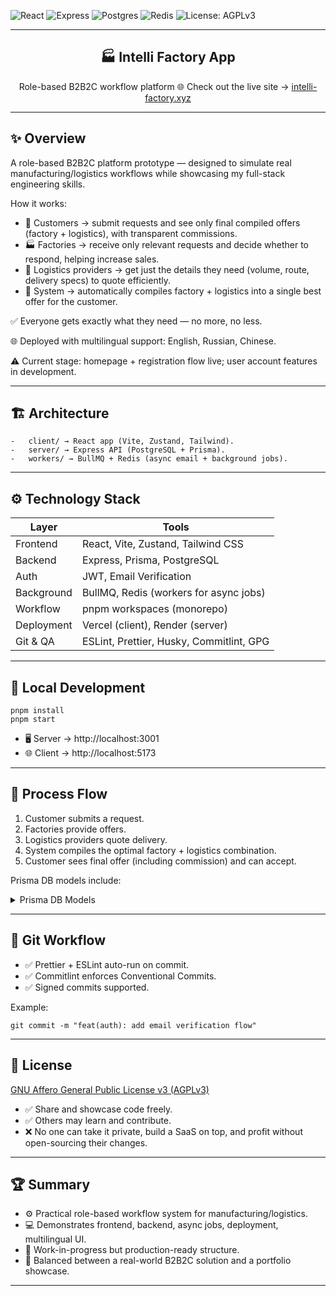 ![React](https://img.shields.io/badge/frontend-React-blue?logo=react)
![Express](https://img.shields.io/badge/backend-Express-green?logo=express)
![Postgres](https://img.shields.io/badge/database-PostgreSQL-blue?logo=postgresql)
![Redis](https://img.shields.io/badge/cache-Redis-red?logo=redis)
![License: AGPLv3](https://img.shields.io/badge/license-AGPLv3-red)

---

<div align="center">

## 🏭 Intelli Factory App

Role-based B2B2C workflow platform
🌐 Check out the live site → [intelli-factory.xyz](https://intelli-factory.xyz)

</div>

---

## ✨ Overview

A role-based B2B2C platform prototype — designed to simulate real manufacturing/logistics workflows while showcasing my full-stack engineering skills.

How it works:

- 👤 Customers → submit requests and see only final compiled offers (factory + logistics), with transparent commissions.
- 🏭 Factories → receive only relevant requests and decide whether to respond, helping increase sales.
- 🚚 Logistics providers → get just the details they need (volume, route, delivery specs) to quote efficiently.
- 🤖 System → automatically compiles factory + logistics into a single best offer for the customer.

✅ Everyone gets exactly what they need — no more, no less.

🌐 Deployed with multilingual support: English, Russian, Chinese.

⚠️ Current stage: homepage + registration flow live; user account features in development.

---

## 🏗 Architecture

    -	client/ → React app (Vite, Zustand, Tailwind).
    -	server/ → Express API (PostgreSQL + Prisma).
    -	workers/ → BullMQ + Redis (async email + background jobs).

---

## ⚙️ Technology Stack

| Layer      | Tools                                    |
| ---------- | ---------------------------------------- |
| Frontend   | React, Vite, Zustand, Tailwind CSS       |
| Backend    | Express, Prisma, PostgreSQL              |
| Auth       | JWT, Email Verification                  |
| Background | BullMQ, Redis (workers for async jobs)   |
| Workflow   | pnpm workspaces (monorepo)               |
| Deployment | Vercel (client), Render (server)         |
| Git & QA   | ESLint, Prettier, Husky, Commitlint, GPG |

---

## 🚀 Local Development

```
pnpm install
pnpm start
```

- 🖥 Server → http://localhost:3001
- 🌐 Client → http://localhost:5173

---

## 🧩 Process Flow

1.  Customer submits a request.
2.  Factories provide offers.
3.  Logistics providers quote delivery.
4.  System compiles the optimal factory + logistics combination.
5.  Customer sees final offer (including commission) and can accept.

Prisma DB models include:

<details>
<summary>Prisma DB Models</summary>

- `user` → accounts (customer, factory, logistic).
- `customer_request`, `factory_offer`, `logistics_request`, `logistic_offer`.
- `compiled_offer` → merged view for customer.
- `final_offer` → locked contract after acceptance.

</details>

---

## 🚦 Git Workflow

- ✅ Prettier + ESLint auto-run on commit.
- ✅ Commitlint enforces Conventional Commits.
- ✅ Signed commits supported.

Example:

```
git commit -m "feat(auth): add email verification flow"
```

---

## 📜 License

[GNU Affero General Public License v3 (AGPLv3)](https://www.gnu.org/licenses/agpl-3.0.html)

- ✅ Share and showcase code freely.
- ✅ Others may learn and contribute.
- ❌ No one can take it private, build a SaaS on top, and profit without open-sourcing their changes.

---

## 🏆 Summary

- ⚙️ Practical role-based workflow system for manufacturing/logistics.
- 💻 Demonstrates frontend, backend, async jobs, deployment, multilingual UI.
- 🚧 Work-in-progress but production-ready structure.
- 🎯 Balanced between a real-world B2B2C solution and a portfolio showcase.

---
